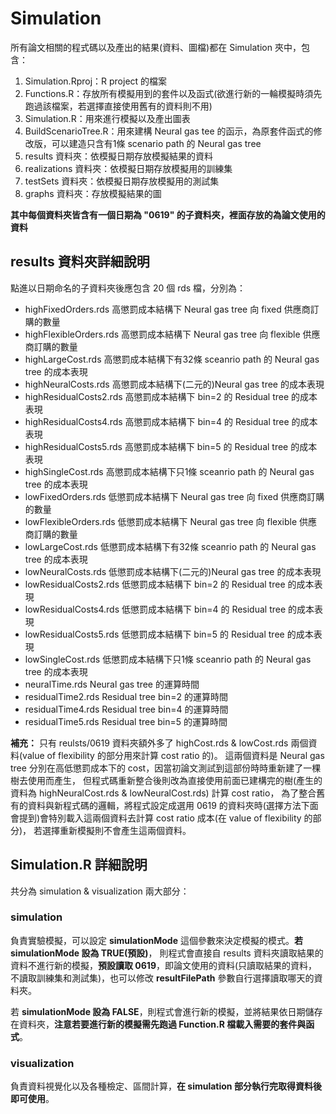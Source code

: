 # Simulation

所有論文相關的程式碼以及產出的結果(資料、圖檔)都在 Simulation 夾中，包含：
1. Simulation.Rproj：R project 的檔案
2. Functions.R：存放所有模擬用到的套件以及函式(欲進行新的一輪模擬時須先跑過該檔案，若選擇直接使用舊有的資料則不用)
3. Simulation.R：用來進行模擬以及產出圖表
4. BuildScenarioTree.R：用來建構 Neural gas tee 的函示，為原套件函式的修改版，可以建造只含有1條 scenario path 的 Neural gas tree
5. results 資料夾：依模擬日期存放模擬結果的資料
6. realizations 資料夾：依模擬日期存放模擬用的訓練集
7. testSets 資料夾：依模擬日期存放模擬用的測試集
8. graphs 資料夾：存放模擬結果的圖

**其中每個資料夾皆含有一個日期為 "0619" 的子資料夾，裡面存放的為論文使用的資料**


## results 資料夾詳細說明
點進以日期命名的子資料夾後應包含 20 個 rds 檔，分別為：

* highFixedOrders.rds 高懲罰成本結構下 Neural gas tree 向 fixed 供應商訂購的數量
* highFlexibleOrders.rds 高懲罰成本結構下 Neural gas tree 向 flexible 供應商訂購的數量
* highLargeCost.rds 高懲罰成本結構下有32條 sceanrio path 的 Neural gas tree 的成本表現
* highNeuralCosts.rds 高懲罰成本結構下(二元的)Neural gas tree 的成本表現
* highResidualCosts2.rds 高懲罰成本結構下 bin=2 的 Residual tree 的成本表現
* highResidualCosts4.rds 高懲罰成本結構下 bin=4 的 Residual tree 的成本表現
* highResidualCosts5.rds 高懲罰成本結構下 bin=5 的 Residual tree 的成本表現
* highSingleCost.rds 高懲罰成本結構下只1條 sceanrio path 的 Neural gas tree 的成本表現
* lowFixedOrders.rds 低懲罰成本結構下 Neural gas tree 向 fixed 供應商訂購的數量
* lowFlexibleOrders.rds 低懲罰成本結構下 Neural gas tree 向 flexible 供應商訂購的數量 
* lowLargeCost.rds 低懲罰成本結構下有32條 sceanrio path 的 Neural gas tree 的成本表現
* lowNeuralCosts.rds 低懲罰成本結構下(二元的)Neural gas tree 的成本表現
* lowResidualCosts2.rds 低懲罰成本結構下 bin=2 的 Residual tree 的成本表現
* lowResidualCosts4.rds 低懲罰成本結構下 bin=4 的 Residual tree 的成本表現
* lowResidualCosts5.rds 低懲罰成本結構下 bin=5 的 Residual tree 的成本表現
* lowSingleCost.rds 低懲罰成本結構下只1條 sceanrio path 的 Neural gas tree 的成本表現
* neuralTime.rds Neural gas tree 的運算時間
* residualTime2.rds Residual tree bin=2 的運算時間
* residualTime4.rds Residual tree bin=4 的運算時間
* residualTime5.rds Residual tree bin=5 的運算時間

**補充：**
只有 reulsts/0619 資料夾額外多了 highCost.rds & lowCost.rds 兩個資料(value of flexibility 的部分用來計算 cost ratio 的)。
這兩個資料是 Neural gas tree 分別在高低懲罰成本下的 cost，因當初論文測試到這部份時時重新建了一棵樹去使用而產生，
但程式碼重新整合後則改為直接使用前面已建構完的樹(產生的資料為 highNeuralCost.rds & lowNeuralCost.rds) 計算 cost ratio，
為了整合舊有的資料與新程式碼的邏輯，將程式設定成選用 0619 的資料夾時(選擇方法下面會提到)會特別載入這兩個資料去計算 cost ratio 成本(在 value of flexibility 的部分)，
若選擇重新模擬則不會產生這兩個資料。

                                                                                                       
## Simulation.R 詳細說明
共分為 simulation & visualization 兩大部分：

### simulation
負責實驗模擬，可以設定 **simulationMode** 這個參數來決定模擬的模式。**若 simulationMode 設為 TRUE(預設)**，
則程式會直接自 results 資料夾讀取結果的資料不進行新的模擬，**預設讀取 0619**，即論文使用的資料(只讀取結果的資料，不讀取訓練集和測試集)，也可以修改 **resultFilePath** 參數自行選擇讀取哪天的資料夾。

若 **simulationMode 設為 FALSE**，則程式會進行新的模擬，並將結果依日期儲存在資料夾，**注意若要進行新的模擬需先跑過 Function.R 檔載入需要的套件與函式**。

### visualization
負責資料視覺化以及各種檢定、區間計算，**在 simulation 部分執行完取得資料後即可使用**。
